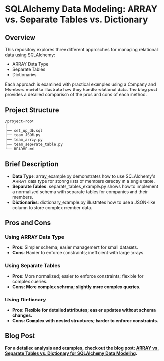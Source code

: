 # SQLAlchemy Data Modeling: ARRAY vs. Separate Tables vs. Dictionary

## Overview
This repository explores three different approaches for managing relational data using SQLAlchemy:

- ARRAY Data Type
- Separate Tables
- Dictionaries
  
Each approach is examined with practical examples using a Company and Members model to illustrate how they handle relational data. The blog post provides a detailed comparison of the pros and cons of each method.

## Project Structure
```bash
/project-root
│
│── set_up_db.sql
│── team_JSON.py
│── team_array.py
│── team_seperate_table.py
└── README.md
```

## Brief Description
-  <b>Data Type</b>: array_example.py demonstrates how to use SQLAlchemy's ARRAY data type for storing lists of members directly in a single table.
-  <b>Separate Tables</b>: separate_tables_example.py shows how to implement a normalized schema with separate tables for companies and their members.
-  <b>Dictionaries</b>: dictionary_example.py illustrates how to use a JSON-like column to store complex member data.

## Pros and Cons
### Using ARRAY Data Type
- <b>Pros</b>: Simpler schema; easier management for small datasets.
- <b>Cons</b>: Harder to enforce constraints; inefficient with large arrays.

### Using Separate Tables
- <b>Pros</b>: More normalized; easier to enforce constraints; flexible for complex queries.
- <b>Cons<b>: More complex schema; slightly more complex queries.

### Using Dictionary
- <b>Pros</b>: Flexible for detailed attributes; easier updates without schema changes.
- <b>Cons</b>: Complex with nested structures; harder to enforce constraints.

## Blog Post
For a detailed analysis and examples, check out the blog post: [ARRAY vs. Separate Tables vs. Dictionary for SQLAlchemy Data Modeling](https://medium.com/@wisdomokposin/array-vs-separate-tables-vs-dictionary-in-sqlalchemy-24e62b05b85e).
